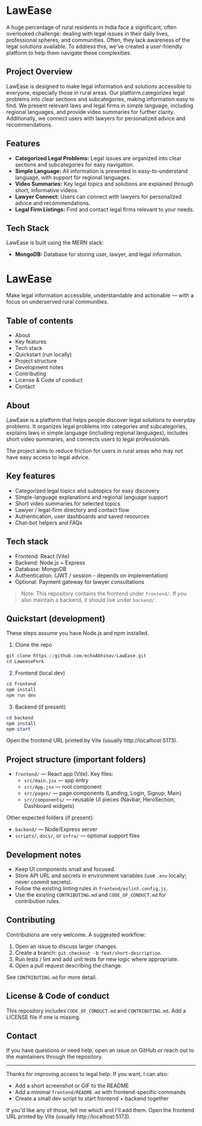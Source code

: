 # LawEase

A huge percentage of rural residents in India face a significant, often overlooked challenge: dealing with legal issues in their daily lives, professional spheres, and communities. Often, they lack awareness of the legal solutions available. To address this, we've created a user-friendly platform to help them navigate these complexities.

## Project Overview
LawEase is designed to make legal information and solutions accessible to everyone, especially those in rural areas. Our platform categorizes legal problems into clear sections and subcategories, making information easy to find. We present relevant laws and legal firms in simple language, including regional languages, and provide video summaries for further clarity. Additionally, we connect users with lawyers for personalized advice and recommendations.

## Features
- **Categorized Legal Problems:** Legal issues are organized into clear sections and subcategories for easy navigation.
- **Simple Language:** All information is presented in easy-to-understand language, with support for regional languages.
- **Video Summaries:** Key legal topics and solutions are explained through short, informative videos.
- **Lawyer Connect:** Users can connect with lawyers for personalized advice and recommendations.
- **Legal Firm Listings:** Find and contact legal firms relevant to your needs.

## Tech Stack
LawEase is built using the MERN stack:
- **MongoDB:** Database for storing user, lawyer, and legal information.
# LawEase

Make legal information accessible, understandable and actionable — with a focus on underserved rural communities.

## Table of contents
- About
- Key features
- Tech stack
- Quickstart (run locally)
- Project structure
- Development notes
- Contributing
- License & Code of conduct
- Contact

## About
LawEase is a platform that helps people discover legal solutions to everyday problems. It organizes legal problems into categories and subcategories, explains laws in simple language (including regional languages), includes short video summaries, and connects users to legal professionals.

The project aims to reduce friction for users in rural areas who may not have easy access to legal advice.

## Key features
- Categorized legal topics and subtopics for easy discovery
- Simple-language explanations and regional language support
- Short video summaries for selected topics
- Lawyer / legal-firm directory and contact flow
- Authentication, user dashboards and saved resources
- Chat-bot helpers and FAQs

## Tech stack
- Frontend: React (Vite)
- Backend: Node.js + Express
- Database: MongoDB
- Authentication: (JWT / session - depends on implementation)
- Optional: Payment gateway for lawyer consultations

> Note: This repository contains the frontend under `frontend/`. If you also maintain a backend, it should live under `backend/`.

## Quickstart (development)
These steps assume you have Node.js and npm installed.

1. Clone the repo

```powershell
git clone https://github.com/echoAbhinav/LawEase.git
cd LaweaseFork
```

2. Frontend (local dev)

```powershell
cd frontend
npm install
npm run dev
```

3. Backend (if present)

```powershell
cd backend
npm install
npm start
```

Open the frontend URL printed by Vite (usually http://localhost:5173).

## Project structure (important folders)
- `frontend/` — React app (Vite). Key files:
  - `src/main.jsx` — app entry
  - `src/App.jsx` — root component
  - `src/pages/` — page components (Landing, Login, Signup, Main)
  - `src/components/` — reusable UI pieces (Navbar, HeroSection, Dashboard widgets)

Other expected folders (if present):
- `backend/` — Node/Express server
- `scripts/`, `docs/`, or `infra/` — optional support files

## Development notes
- Keep UI components small and focused.
- Store API URL and secrets in environment variables (use `.env` locally; never commit secrets).
- Follow the existing linting rules in `frontend/eslint.config.js`.
- Use the existing `CONTRIBUTING.md` and `CODE_OF_CONDUCT.md` for contribution rules.

## Contributing
Contributions are very welcome. A suggested workflow:

1. Open an issue to discuss larger changes.
2. Create a branch: `git checkout -b feat/short-description`.
3. Run tests / lint and add unit tests for new logic where appropriate.
4. Open a pull request describing the change.

See `CONTRIBUTING.md` for more detail.

## License & Code of conduct
This repository includes `CODE_OF_CONDUCT.md` and `CONTRIBUTING.md`. Add a LICENSE file if one is missing.

## Contact
If you have questions or need help, open an issue on GitHub or reach out to the maintainers through the repository.

---

Thanks for improving access to legal help. If you want, I can also:
- Add a short screenshot or GIF to the README
- Add a minimal `frontend/README.md` with frontend-specific commands
- Create a small dev script to start frontend + backend together

If you'd like any of those, tell me which and I'll add them.
Open the frontend URL printed by Vite (usually http://localhost:5173).

